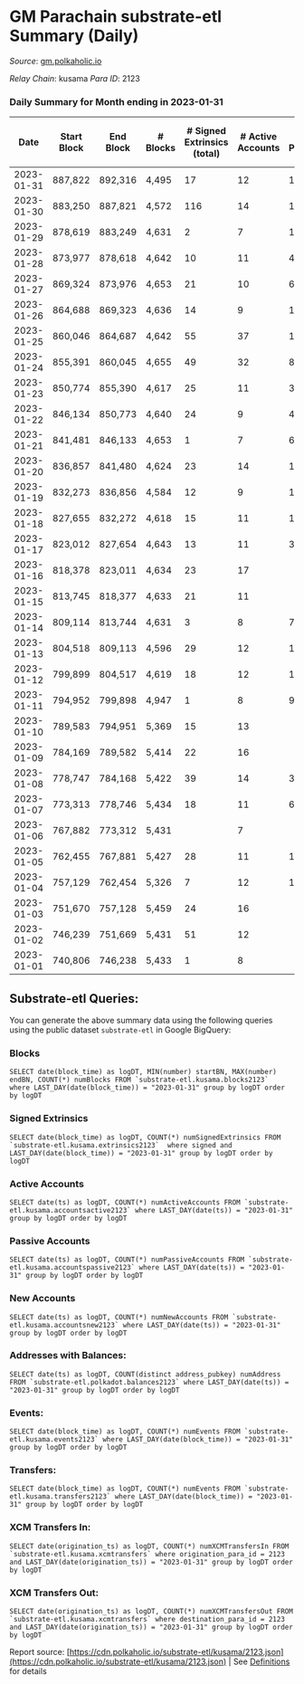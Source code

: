 # GM Parachain substrate-etl Summary (Daily)

_Source_: [gm.polkaholic.io](https://gm.polkaholic.io)

*Relay Chain*: kusama
*Para ID*: 2123



### Daily Summary for Month ending in 2023-01-31


| Date | Start Block | End Block | # Blocks | # Signed Extrinsics (total) | # Active Accounts | # Passive | # New | # Addresses with Balances | # Events | # Transfers | # XCM Transfers In | # XCM Transfers Out | Issues | 
| ---- | ----------- | --------- | -------- | --------------------------- | ----------------- | --------- | ----- | ------------------------- | -------- | ----------- | ------------------ | ------------------- | ------ |
| 2023-01-31 | 887,822 | 892,316 | 4,495 | 17 | 12 | 10 |  | 9,100 | 9,447 | 315  |   |   |  |
| 2023-01-30 | 883,250 | 887,821 | 4,572 | 116 | 14 | 16 |  | 9,100 | 11,605 | 1,107  |   |   |  |
| 2023-01-29 | 878,619 | 883,249 | 4,631 | 2 | 7 | 1 |  | 9,100 | 9,323 | 36  |   |   |  |
| 2023-01-28 | 873,977 | 878,618 | 4,642 | 10 | 11 | 46 |  | 9,100 | 9,766 | 293  |   |   |  |
| 2023-01-27 | 869,324 | 873,976 | 4,653 | 21 | 10 | 6 |  | 9,100 | 9,772 | 269  |   |   |  |
| 2023-01-26 | 864,688 | 869,323 | 4,636 | 14 | 9 | 1 |  | 9,100 | 9,527 | 133  |   |   |  |
| 2023-01-25 | 860,046 | 864,687 | 4,642 | 55 | 37 | 15 |  | 9,100 | 10,729 | 819  |   |   |  |
| 2023-01-24 | 855,391 | 860,045 | 4,655 | 49 | 32 | 8 |  | 9,100 | 10,345 | 506  |   |   |  |
| 2023-01-23 | 850,774 | 855,390 | 4,617 | 25 | 11 | 37 |  | 9,100 | 10,134 | 456  |   |   |  |
| 2023-01-22 | 846,134 | 850,773 | 4,640 | 24 | 9 | 4 |  | 9,100 | 9,901 | 349  |   |   |  |
| 2023-01-21 | 841,481 | 846,133 | 4,653 | 1 | 7 | 6 |  | 9,100 | 9,377 | 36  |   |   |  |
| 2023-01-20 | 836,857 | 841,480 | 4,624 | 23 | 14 | 19 |  | 9,100 | 10,083 | 340  |   |   |  |
| 2023-01-19 | 832,273 | 836,856 | 4,584 | 12 | 9 | 16 |  | 9,100 | 9,615 | 157  |   |   |  |
| 2023-01-18 | 827,655 | 832,272 | 4,618 | 15 | 11 | 16 |  | 9,100 | 9,694 | 283  |   |   |  |
| 2023-01-17 | 823,012 | 827,654 | 4,643 | 13 | 11 | 33 |  | 9,100 | 9,784 | 287  |   |   |  |
| 2023-01-16 | 818,378 | 823,011 | 4,634 | 23 | 17 |  |  | 9,100 | 9,958 | 413  |   |   |  |
| 2023-01-15 | 813,745 | 818,377 | 4,633 | 21 | 11 |  |  | 9,100 | 9,842 | 362  |   |   |  |
| 2023-01-14 | 809,114 | 813,744 | 4,631 | 3 | 8 | 7 |  | 9,100 | 9,419 | 80  |   |   |  |
| 2023-01-13 | 804,518 | 809,113 | 4,596 | 29 | 12 | 11 |  | 9,100 | 10,111 | 451  |   |   |  |
| 2023-01-12 | 799,899 | 804,517 | 4,619 | 18 | 12 | 14 | 1 | 9,100 | 10,033 | 346  |   |   |  |
| 2023-01-11 | 794,952 | 799,898 | 4,947 | 1 | 8 | 9 |  | 9,099 | 9,962 | 42  |   |   |  |
| 2023-01-10 | 789,583 | 794,951 | 5,369 | 15 | 13 |  | 1 | 9,099 | 11,395 | 333  |   |   |  |
| 2023-01-09 | 784,169 | 789,582 | 5,414 | 22 | 16 |  |  | 9,098 | 11,544 | 408  |   |   |  |
| 2023-01-08 | 778,747 | 784,168 | 5,422 | 39 | 14 | 38 |  | 9,098 | 11,829 | 515  |   |   |  |
| 2023-01-07 | 773,313 | 778,746 | 5,434 | 18 | 11 | 69 |  | 9,098 | 11,639 | 410  |   |   |  |
| 2023-01-06 | 767,882 | 773,312 | 5,431 |  | 7 |  |  | 9,098 | 10,873 |   |   |   |  |
| 2023-01-05 | 762,455 | 767,881 | 5,427 | 28 | 11 | 101 |  | 9,098 | 12,177 | 773  |   |   |  |
| 2023-01-04 | 757,129 | 762,454 | 5,326 | 7 | 12 | 1 |  | 9,098 | 10,888 | 159  |   |   |  |
| 2023-01-03 | 751,670 | 757,128 | 5,459 | 24 | 16 |  | 1 | 9,098 | 11,641 | 444  |   |   |  |
| 2023-01-02 | 746,239 | 751,669 | 5,431 | 51 | 12 |  |  | 9,097 | 12,119 | 715  |   |   |  |
| 2023-01-01 | 740,806 | 746,238 | 5,433 | 1 | 8 |  |  | 9,097 | 10,925 | 35  |   |   |  |

## Substrate-etl Queries:
You can generate the above summary data using the following queries using the public dataset `substrate-etl` in Google BigQuery:


### Blocks
```
SELECT date(block_time) as logDT, MIN(number) startBN, MAX(number) endBN, COUNT(*) numBlocks FROM `substrate-etl.kusama.blocks2123`  where LAST_DAY(date(block_time)) = "2023-01-31" group by logDT order by logDT
```


### Signed Extrinsics
```
SELECT date(block_time) as logDT, COUNT(*) numSignedExtrinsics FROM `substrate-etl.kusama.extrinsics2123`  where signed and LAST_DAY(date(block_time)) = "2023-01-31" group by logDT order by logDT
```


### Active Accounts
```
SELECT date(ts) as logDT, COUNT(*) numActiveAccounts FROM `substrate-etl.kusama.accountsactive2123` where LAST_DAY(date(ts)) = "2023-01-31" group by logDT order by logDT
```


### Passive Accounts
```
SELECT date(ts) as logDT, COUNT(*) numPassiveAccounts FROM `substrate-etl.kusama.accountspassive2123` where LAST_DAY(date(ts)) = "2023-01-31" group by logDT order by logDT
```


### New Accounts
```
SELECT date(ts) as logDT, COUNT(*) numNewAccounts FROM `substrate-etl.kusama.accountsnew2123` where LAST_DAY(date(ts)) = "2023-01-31" group by logDT order by logDT
```


### Addresses with Balances:
```
SELECT date(ts) as logDT, COUNT(distinct address_pubkey) numAddress FROM `substrate-etl.polkadot.balances2123` where LAST_DAY(date(ts)) = "2023-01-31" group by logDT order by logDT
```


### Events:
```
SELECT date(block_time) as logDT, COUNT(*) numEvents FROM `substrate-etl.kusama.events2123` where LAST_DAY(date(block_time)) = "2023-01-31" group by logDT order by logDT
```


### Transfers:
```
SELECT date(block_time) as logDT, COUNT(*) numEvents FROM `substrate-etl.kusama.transfers2123` where LAST_DAY(date(block_time)) = "2023-01-31" group by logDT order by logDT
```


### XCM Transfers In:
```
SELECT date(origination_ts) as logDT, COUNT(*) numXCMTransfersIn FROM `substrate-etl.kusama.xcmtransfers` where origination_para_id = 2123 and LAST_DAY(date(origination_ts)) = "2023-01-31" group by logDT order by logDT
```


### XCM Transfers Out:
```
SELECT date(origination_ts) as logDT, COUNT(*) numXCMTransfersOut FROM `substrate-etl.kusama.xcmtransfers` where destination_para_id = 2123 and LAST_DAY(date(origination_ts)) = "2023-01-31" group by logDT order by logDT
```



Report source: [https://cdn.polkaholic.io/substrate-etl/kusama/2123.json](https://cdn.polkaholic.io/substrate-etl/kusama/2123.json) | See [Definitions](/DEFINITIONS.md) for details
